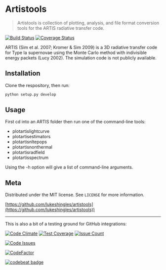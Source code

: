 # Artistools

> Artistools is collection of plotting, analysis, and file format conversion tools for the ARTIS radiative transfer code.

[![Build Status](https://travis-ci.org/lukeshingles/artistools.svg?branch=master)](https://travis-ci.org/lukeshingles/artistools)
[![Coverage Status](https://coveralls.io/repos/github/lukeshingles/artistools/badge.svg?branch=master)](https://coveralls.io/github/lukeshingles/artistools?branch=master)

ARTIS (Sim et al. 2007; Kromer & Sim 2009) is a 3D radiative transfer code for Type Ia supernovae using the Monte Carlo method with indivisible energy packets (Lucy 2002). The simulation code is not publicly available.

## Installation
Clone the respository, then run:
```sh
python setup.py develop
```

## Usage
First cd into an ARTIS folder then run one of the command-line tools:
- plotartislightcurve
- plotartisestimators
- plotartisnltepops
- plotartisnonthermal
- plotartisradfield
- plotartisspectrum

Using the -h option will give a list of command-line arguments.

## Meta

Distributed under the MIT license. See ``LICENSE`` for more information.

[https://github.com/lukeshingles/artistools](https://github.com/lukeshingles/artistools))

-----------------------
This is also a bit of a testing ground for GitHub integrations:

[![Code Climate](https://codeclimate.com/github/lukeshingles/artistools/badges/gpa.svg)](https://codeclimate.com/github/lukeshingles/artistools) [![Test Coverage](https://codeclimate.com/github/lukeshingles/artistools/badges/coverage.svg)](https://codeclimate.com/github/lukeshingles/artistools/coverage) [![Issue Count](https://codeclimate.com/github/lukeshingles/artistools/badges/issue_count.svg)](https://codeclimate.com/github/lukeshingles/artistools)

[![Code Issues](https://www.quantifiedcode.com/api/v1/project/be02174519b14c45bcd765b468be6ee4/badge.svg)](https://www.quantifiedcode.com/app/project/be02174519b14c45bcd765b468be6ee4)

<!---
[![Code Health](https://landscape.io/github/lukeshingles/artistools/master/landscape.svg?style=flat)](https://landscape.io/github/lukeshingles/artistools/master)
-->

[![CodeFactor](https://www.codefactor.io/repository/github/lukeshingles/artistools/badge)](https://www.codefactor.io/repository/github/lukeshingles/artistools)

[![codebeat badge](https://codebeat.co/badges/ace84544-8781-4e3f-b86b-b21fb3f9fc87)](https://codebeat.co/projects/github-com-lukeshingles-artistools-master)


